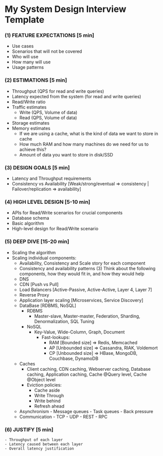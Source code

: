 # My System Design Interview Template

### (1) FEATURE EXPECTATIONS [5 min]
   - Use cases
   - Scenarios that will not be covered
   - Who will use
   - How many will use
   - Usage patterns
### (2) ESTIMATIONS [5 min]
   - Throughput (QPS for read and write queries)
   - Latency expected from the system (for read and write queries)
   - Read/Write ratio
   - Traffic estimates
        - Write (QPS, Volume of data)
        - Read  (QPS, Volume of data)
   - Storage estimates
   - Memory estimates
        - If we are using a cache, what is the kind of data we want to store in cache
        - How much RAM and how many machines do we need for us to achieve this?
        - Amount of data you want to store in disk/SSD
### (3) DESIGN GOALS [5 min]
  - Latency and Throughput requirements
  - Consistency vs Availability  [Weak/strong/eventual => consistency | Failover/replication => availability]
### (4) HIGH LEVEL DESIGN [5-10 min]
  - APIs for Read/Write scenarios for crucial components
  - Database schema
  - Basic algorithm
  - High-level design for Read/Write scenario
### (5) DEEP DIVE [15-20 min]
  - Scaling the algorithm
  - Scaling individual components: 
    - Availability, Consistency and Scale story for each component
    - Consistency and availability patterns
  (3) Think about the following components, how they would fit in, and how they would help
    - DNS
    - CDN [Push vs Pull]
    - Load Balancers [Active-Passive, Active-Active, Layer 4, Layer 7]
    - Reverse Proxy
    - Application layer scaling [Microservices, Service Discovery]
    - DataBase [RDBMS, NoSQL]
      - RDBMS 
         - Master-slave, Master-master, Federation, Sharding, Denormalization, SQL Tuning
      - NoSQL
          - Key-Value, Wide-Column, Graph, Document
             - Fast-lookups:
                - RAM [Bounded size] => Redis, Memcached
                - AP [Unbounded size] => Cassandra, RIAK, Voldemort
                - CP [Unbounded size] => HBase, MongoDB, Couchbase, DynamoDB
    - Caches
        - Client caching, CDN caching, Webserver caching, Database caching, Application caching, Cache @Query level, Cache @Object level
        - Eviction policies:
            - Cache aside
            - Write Through
            - Write behind
            - Refresh ahead
    - Asynchronism
            - Message queues
            - Task queues
            - Back pressure
    - Communication
            - TCP
            - UDP
            - REST
            - RPC
### (6) JUSTIFY [5 min]
	- Throughput of each layer
	- Latency caused between each layer
	- Overall latency justification
